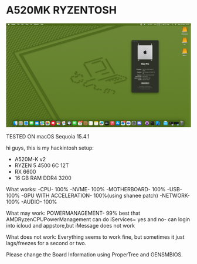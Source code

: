 # A520MK RYZENTOSH

![Alt text](https://github.com/devole1/A520MK-RYZENTOSH/blob/main/Screenshot%202025-04-28%20at%2010.02.11.png "A520MKHACKTINOSH")

TESTED ON macOS Sequoia 15.4.1

hi guys,
this is my hackintosh setup:
- A520M-K v2
- RYZEN 5 4500 6C 12T
- RX 6600
- 16 GB RAM DDR4 3200

What works:
-CPU- 100%
-NVME- 100%
-MOTHERBOARD- 100%
-USB- 100%
-GPU WITH ACCELERATION- 100%(using shanee patch)
-NETWORK- 100%
-AUDIO- 100%

What may work:
POWERMANAGEMENT- 99% best that AMDRyzenCPUPowerManagement can do
iServices= yes and no- can login into icloud and appstore,but iMessage does not work

What does not work:
Everything seems to work fine, but sometimes it just lags/freezes for a second or two.


Please change the Board Information using ProperTree and GENSMBIOS.


